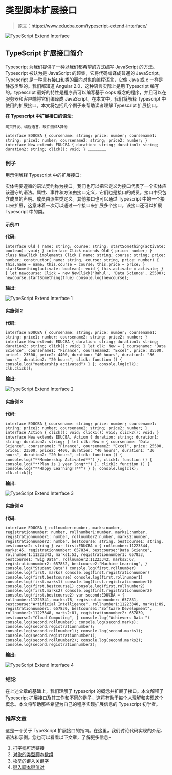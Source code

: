 # 类型脚本扩展接口

> 原文：<https://www.educba.com/typescript-extend-interface/>

![TypeScript Extend Interface](img/7442e50d5cf72b3d5de0d720e196763c.png)



## TypeScript 扩展接口简介

Typescript 为我们提供了一种以我们都希望的方式编写 JavaScript 的方法。Typescript 被认为是 JavaScript 的超集，它将代码编译成普通的 JavaScript。Typescript 是一种具有接口和类的面向对象的编程语言，它像 Java 或 c 一样是静态类型的。我们都知道 Angular 2.0，这种语言实际上是用 Typescript 编写的。typescript 最好的特性是程序员可以编写基于 oops 概念的程序，并且可以在服务器和客户端将它们编译成 JavaScript。在本文中，我们将解释 Typescript 中使用的扩展接口。本文将包括几个例子来帮助读者理解 Typescript 扩展接口。

**在 Typescript 中扩展接口的语法:**

<small>网页开发、编程语言、软件测试&其他</small>

`interface EDUCBA {
coursename: string;
price: number;
coursename1: string;
price1: number;
coursename2: string;
price2: number;
}
interface New extends EDUCBA {
duration: string;
duration1: string;
duration2: string;
click(): void;
}
……………………`

### 例子

用示例解释 Typescript 中的扩展接口:

实体需要遵循的语法契约称为接口。我们也可以把它定义为接口代表了一个实体应该遵守的语法。属性、事件和方法由接口定义，它们也是接口的成员。接口中只包含成员的声明。成员由派生类定义。其他接口也可以通过 Typescript 中的一个接口来扩展，这意味着一次可以通过一个接口来扩展多个接口。该接口还可以扩展 Typescript 中的类。

#### 示例#1

**代码:**

`interface Old {
name: string;
course: string;
startSomething(activate: boolean): void;
}
interface Click extends Old {
price: number;
}
class NewClick implements Click {
name: string;
course: string;
price: number;
constructor( name: string, course: string, price: number) {
this.name = name;
this.course = course;
this.price = price;
}
startSomething(activate: boolean): void {
this.activate = activate;
}
}
let newcourse: Click = new NewClick('Rahul', 'Data Science', 25500);
newcourse.startSomething(true)
console.log(newcourse);`

**输出:**

![TypeScript Extend Interface 1](img/b74f140c7f069e349a23ce59da7bab00.png)



#### 实施例 2

**代码:**

`interface EDUCBA {
coursename: string;
price: number;
coursename1: string;
price1: number;
coursename2: string;
price2: number;
}
interface New extends EDUCBA {
duration: string;
duration1: string;
duration2: string;
click(): void;
}
let clk: New = {
coursename: "Data Science", coursename1: "Finance", coursename2: "Excel",
price: 25500, price1: 23500, price2: 4400,
duration: "40 hours", duration1: "36 hours", duration2: "20 hours",
click: function () {
console.log("membership activated")
}
};
console.log(clk);
clk.click();`

**输出:**

![TypeScript Extend Interface 2](img/007259dfca60fb5656c8f11180f91370.png)



#### 实施例 3

**代码:**

`interface EDUCBA {
coursename: string;
price: number;
coursename1: string;
price1: number;
coursename2: string;
price2: number;
}
interface Action {
click(): void;
click1(): void;
click2(): void;
}
interface New extends EDUCBA, Action {
duration: string;
duration1: string;
duration2: string;
}
let clk: New = {
coursename: "Data Science", coursename1: "Finance", coursename2: "Excel",
price: 25500, price1: 23500, price2: 4400,
duration: "40 hours", duration1: "36 hours", duration2: "20 hours",
click: function () {
console.log("**Membership Activated**")
},
click1: function () {
console.log("**Plan is 1 year long**")
},
click2: function () {
console.log("**Happy Learning!!**")
}
};
console.log(clk);
clk.click();`

**输出:**

![TypeScript Extend Interface 3](img/4fe6dcc236fe6f47328ea1f86e3eea3f.png)



#### 实施例 4

**代码:**

`interface EDUCBA {
rollnumber:number,
marks:number,
registrationnumber: number,
rollnumber1:number,
marks1:number,
registrationnumber1: number,
rollnumber2:number,
marks2:number,
registrationnumber2: number,
bestcourse: string,
bestcourse1: string,
bestcourse2: string
}
var first:EDUCBA = {
rollnumber:11223344,
marks:45,
registrationnumber: 657834,
bestcourse:"Data Science",
rollnumber1:11223343,
marks1:53,
registrationnumber1: 657833,
bestcourse1: "Big Data",
rollnumber2:11223342,
marks2:67,
registrationnumber2: 657832,
bestcourse2:"Machine Learning",
}
console.log("Student Data")
console.log(first.rollnumber)
console.log(first. marks)
console.log(first.registrationnumber)
console.log(first.bestcourse)
console.log(first.rollnumber1)
console.log(first.marks1)
console.log(first.registrationnumber1)
console.log(first.bestcourse1)
console.log(first.rollnumber2)
console.log(first.marks2)
console.log(first.registrationnumber2)
console.log(first.bestcourse2)
var second:EDUCBA = {
rollnumber:11223341,
marks:78,
registrationnumber: 657831,
bestcourse:"Artificial Intelligence",
rollnumber1:11223340,
marks1:89,
registrationnumber1: 657830,
bestcourse1:"Software Development",
rollnumber2:11223348,
marks2:81,
registrationnumber2: 657839,
bestcourse2:"Cloud Computing",
}
console.log("Achievers Data ")
console.log(second.rollnumber);
console.log(second.marks);
console.log(second.registrationnumber);
console.log(second.rollnumber1);
console.log(second.marks1);
console.log(second.registrationnumber1);
console.log(second.rollnumber2);
console.log(second.marks2);
console.log(second.registrationnumber2);`

**输出:**

![TypeScript Extend Interface 4](img/3cf019f917b757a3d993a7c7a2bbe8a2.png)



### 结论

在上述文章的基础上，我们理解了 typescript 的概念并扩展了接口。本文解释了 Typescript 扩展接口及其工作和不同的例子，这将有助于每个人理解和实现这个概念。本文将帮助那些希望为自己的程序实现扩展信息的 Typescript 初学者。

### 推荐文章

这是一个关于 TypeScript 扩展接口的指南。在这里，我们讨论代码实现的介绍、语法和示例。您也可以看看以下文章，了解更多信息–

1.  [打字稿可选链接](https://www.educba.com/typescript-optional-chaining/)
2.  [对象的类型脚本数组](https://www.educba.com/typescript-array-of-objects/)
3.  [枚举的键入关键字](https://www.educba.com/typescript-keyof-enum/)
4.  [键入脚本键值对](https://www.educba.com/typescript-key-value-pair/)





